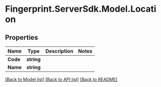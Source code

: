 # Fingerprint.ServerSdk.Model.Location
## Properties

Name | Type | Description | Notes
------------ | ------------- | ------------- | -------------
**Code** | **string** |  | 
**Name** | **string** |  | 

[[Back to Model list]](../README.md#documentation-for-models) [[Back to API list]](../README.md#documentation-for-api-endpoints) [[Back to README]](../README.md)

